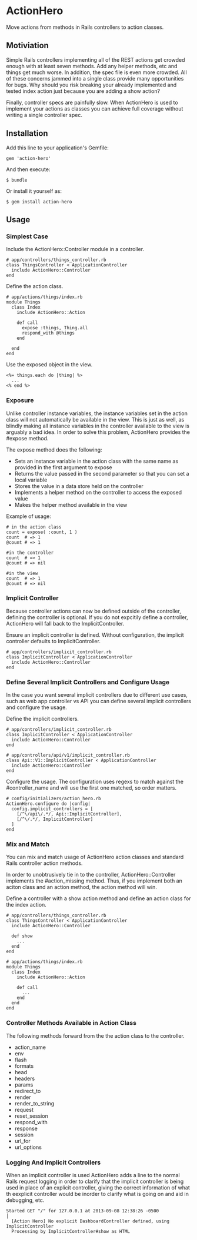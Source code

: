 # ActionHero

Move actions from methods in Rails controllers to action classes.


## Motiviation

Simple Rails controllers implementing all of the REST actions get crowded enough with at least seven methods.  Add any
helper methods, etc and things get much worse.  In addition, the spec file is even more crowded.  All of these concerns
jammed into a single class provide many opportunities for bugs.  Why should you risk breaking your already implemented and
tested index action just because you are adding a show action?

Finally, controller specs are painfully slow.  When ActionHero is used to implement your actions as classes you can achieve
full coverage without writing a single controller spec.


## Installation

Add this line to your application's Gemfile:

    gem 'action-hero'

And then execute:

    $ bundle

Or install it yourself as:

    $ gem install action-hero


## Usage

### Simplest Case

Include the ActionHero::Controller module in a controller.

    # app/controllers/things_controller.rb
    class ThingsController < ApplicationController
      include ActionHero::Controller
    end

Define the action class.

    # app/actions/things/index.rb
    module Things
      class Index
        include ActionHero::Action

        def call
          expose :things, Thing.all
          respond_with @things
        end

      end
    end

Use the exposed object in the view.

    <%= things.each do |thing| %>
      ...
    <% end %>

### Exposure

Unlike controller instance variables, the instance variables set in the action class will not automatically be available 
in the view.  This is just as well, as blindly making all instance variables in the controller available to the view is
arguably a bad idea.  In order to solve this problem, ActionHero provides the #expose method.  

The expose method does the following:

* Sets an instance variable in the action class with the same name as provided in the first argument to expose
* Returns the value passed in the second parameter so that you can set a local variable 
* Stores the value in a data store held on the controller
* Implements a helper method on the controller to access the exposed value
* Makes the helper method available in the view

Example of usage:

    # in the action class
    count = expose( :count, 1 ) 
    count  # => 1
    @count # => 1

    #in the controller
    count  # => 1
    @count # => nil

    #in the view
    count  # => 1
    @count # => nil


### Implicit Controller

Because controller actions can now be defined outside of the controller, defining the controller is optional.  If you
do not expcitily define a controller, ActionHero will fall back to the ImplicitController.

Ensure an implicit controller is defined.  Without configuration, the implicit controller defaults to ImplicitController.

    # app/controllers/implicit_controller.rb
    class ImplicitController < ApplicationController
      include ActionHero::Controller
    end


### Define Several Implicit Controllers and Configure Usage

In the case you want several implicit controllers due to different use cases, such as web app controller vs API you can
define several implicit controllers and configure the usage.

Define the implicit controllers.

    # app/controllers/implicit_controller.rb
    class ImplicitController < ApplicationController
      include ActionHero::Controller
    end

    # app/controllers/api/v1/implicit_controller.rb
    class Api::V1::ImplicitController < ApplicationController
      include ActionHero::Controller
    end

Configure the usage.  The configuration uses regexs to match against the #controller_name and will use the first one 
matched, so order matters.

    # config/initializers/action_hero.rb
    ActionHero.configure do |config|
      config.implicit_controllers = [
        [/^\/api\/.*/, Api::ImplicitController],
        [/^\/.*/, ImplicitController]
      ]
    end

### Mix and Match

You can mix and match usage of ActionHero action classes and standard Rails controller action methods.

In order to unobtrusively tie in to the controller, ActionHero::Controller implements the #action_missing 
method.  Thus, if you implement both an aciton class and an action method, the action method will win.

Define a controller with a show action method and define an action class for the index action.

    # app/controllers/things_controller.rb
    class ThingsController < ApplicationController
      include ActionHero::Controller

      def show
        ...
      end
    end

    # app/actions/things/index.rb
    module Things
      class Index
        include ActionHero::Action

        def call
          ...
        end
      end
    end

### Controller Methods Available in Action Class

The following methods forward from the the action class to the controller.

* action_name
* env
* flash
* formats
* head
* headers
* params
* redirect_to
* render
* render_to_string
* request
* reset_session
* respond_with
* response
* session
* url_for
* url_options

### Logging And Implicit Controllers

When an implicit controller is used ActionHero adds a line to the normal Rails request logging in order
to clarify that the implicit controller is being used in place of an explicit controller, giving the
correct information of what th eexplicit controller would be inorder to clarify what is going on and 
aid in debugging, etc.

    Started GET "/" for 127.0.0.1 at 2013-09-08 12:38:26 -0500                                                                                                    │
      [Action Hero] No explicit DashboardController defined, using ImplicitController
      Processing by ImplicitController#show as HTML
